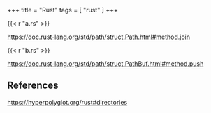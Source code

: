 +++
title = "Rust"
tags = [ "rust" ]
+++

{{< r "a.rs" >}}

<https://doc.rust-lang.org/std/path/struct.Path.html#method.join>

{{< r "b.rs" >}}

<https://doc.rust-lang.org/std/path/struct.PathBuf.html#method.push>

## References

<https://hyperpolyglot.org/rust#directories>
